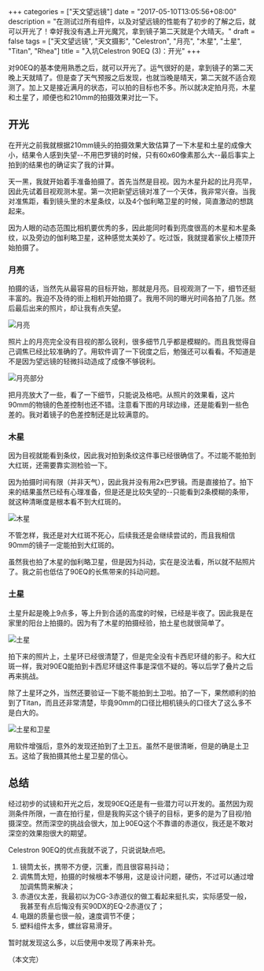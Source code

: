 +++
categories = ["天文望远镜"]
date = "2017-05-10T13:05:56+08:00"
description = "在测试过所有组件，以及对望远镜的性能有了初步的了解之后，就可以开光了！幸好我没有遇上开光魔咒，拿到镜子第二天就是个大晴天。"
draft = false
tags = ["天文望远镜", "天文摄影", "Celestron", "月亮", "木星", "土星", "Titan", "Rhea"]
title = "入坑Celestron 90EQ (3)：开光"
+++

对90EQ的基本使用熟悉之后，就可以开光了。运气很好的是，拿到镜子的第二天晚上天就晴了。但是查了天气预报之后发现，也就当晚是晴天，第二天就不适合观测了。加上又是接近满月的状态，可以拍的目标也不多。所以就决定拍月亮，木星和土星了，顺便也和210mm的拍摄效果对比一下。

<!--more-->

## 开光

在开光之前我就根据210mm镜头的拍摄效果大致估算了一下木星和土星的成像大小，结果令人感到失望--不用巴罗镜的时候，只有60x60像素那么大--最后事实上拍到的结果也的确证实了我的计算。

天一黑，我就开始着手准备拍摄了。首先当然是目视。因为木星升起的比月亮早，因此先试着目视观测木星。第一次把新望远镜对准了一个天体，我非常兴奋。当我对准焦距，看到镜头里的木星条纹，以及4个伽利略卫星的时候，简直激动的想跳起来。

因为人眼的动态范围比相机要优秀的多，因此能同时看到亮度很高的木星和木星条纹，以及旁边的伽利略卫星，这种感觉太美妙了。吃过饭，我就提着家伙上楼顶开始拍摄了。

### 月亮

拍摄的话，当然先从最容易的目标开始，那就是月亮。目视观测了一下，细节还挺丰富的。我迫不及待的街上相机开始拍摄了。我用不同的曝光时间各拍了几张。然后最后出来的照片，却让我有点失望。

![月亮](/images/moon_20170507.jpg)

照片上的月亮完全没有目视的那么锐利，很多细节几乎都是模糊的。而且我觉得自己调焦已经比较准确的了。用软件调了一下锐度之后，勉强还可以看看。不知道是不是因为望远镜的轻微抖动造成了成像不够锐利。

![月亮部分](/images/moon_partial_20170507.jpg)

把月亮放大了一些，看了一下细节，只能说及格吧。从照片的效果看，这片90mm的物镜的色差控制也还不错。注意看下图的月球边缘，还是能看到一些色差的。我对着镜子的色差控制还是比较满意的。

### 木星

因为目视就能看到条纹，因此我对拍到条纹这件事已经很确信了。不过能不能拍到大红斑，还需要靠实测检验一下。

因为拍摄时间有限（并非天气），因此我并没有用2x巴罗镜。而是直接拍了。拍下来的结果虽然已经有心理准备，但是还是比较失望的--只能看到2条模糊的条带，就这种清晰度是根本看不到大红斑的。

![木星](/images/jupiter_20170507.png)

不管怎样，我还是对大红斑不死心，后续我还是会继续尝试的，而且我相信90mm的镜子一定能拍到大红斑的。

虽然我也拍了木星的伽利略卫星，但是因为抖动，实在是没法看，所以就不贴照片了。我之前也低估了90EQ的长焦带来的抖动问题。

### 土星

土星升起是晚上9点多，等上升到合适的高度的时候，已经是半夜了。因此我是在家里的阳台上拍摄的。因为有了木星的拍摄经验，拍土星也就很简单了。

![土星](/images/saturn_20170507.jpg)

拍下来的照片上，土星环已经很清楚了，但是完全没有卡西尼环缝的影子。和大红斑一样，我对90EQ能拍到卡西尼环缝这件事是深信不疑的。等以后学了叠片之后再来挑战。

除了土星环之外，当然还要验证一下能不能拍到土卫啦。拍了一下，果然顺利的拍到了Titan，而且还非常清楚，毕竟90mm的口径比相机镜头的口径大了这么多不是白大的。

![土星和卫星](/images/saturn_moons_20170507.png)

用软件增强后，意外的发现还拍到了土卫五。虽然不是很清晰，但是的确是土卫五。这给了我拍摄其他土星卫星的信心。

## 总结

经过初步的试镜和开光之后，发现90EQ还是有一些潜力可以开发的。虽然因为观测条件所限，一直在拍行星，但是我购买这个镜子的目标，更多的是为了目视/拍摄深空。然而深空的挑战会很大，加上90EQ这个不靠谱的赤道仪，我还是不敢对深空的效果抱很大的期望。

Celestron 90EQ的优点我就不说了，只说说缺点吧。

1. 镜筒太长，携带不方便，沉重，而且很容易抖动；
2. 调焦筒太短，拍摄的时候根本不够用，这是设计问题，硬伤，不过可以通过增加调焦筒来解决；
3. 赤道仪太差，我最初以为CG-3赤道仪的做工看起来挺扎实，实际感受一般，我甚至有点后悔没有买90DX的EQ-2赤道仪了；
4. 电跟的质量也很一般，速度调节不便；
5. 塑料组件太多，螺丝容易滑牙。

暂时就发现这么多，以后使用中发现了再来补充。

（本文完）